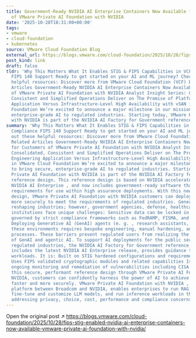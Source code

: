 ```yaml
---
title: Government-Ready NVIDIA AI Enterprise Containers Now Available for Customers
  of VMware Private AI Foundation with NVIDIA
date: '2025-10-28T18:31:00+00:00'
tags:
- vmware
- cloud-foundation
- kubernetes
source: VMware Cloud Foundation Blog
external_url: https://blogs.vmware.com/cloud-foundation/2025/10/28/fips-stig-enabled-nvidia-ai-enterprise-containers-now-available-vmware-private-ai-foundation-with-nvidia/
post_kind: link
draft: false
tldr: 'Why This Matters What It Enables STIG & FIPS Capabilities in VCF 9.0 STIG Compliance
  FIPS 140 Support Ready to get started on your AI and ML journey? Check out these
  helpful resources: Discover more from VMware Cloud Foundation (VCF) Blog Related
  Articles Government-Ready NVIDIA AI Enterprise Containers Now Available for Customers
  of VMware Private AI Foundation with NVIDIA Analyst Insight Series: Consolidated,
  Consistent and Simplified Operations Deliver on The Promise of Platform Engineering
  Application Versus Infrastructure-Level High Availability with vSAN in VMware Cloud
  Foundation We’re excited to announce a major milestone in our mission to bring secure,
  enterprise-grade AI to regulated industries. Starting today, VMware Private AI Foundation
  with NVIDIA is part of the NVIDIA AI Factory for Government reference design.'
summary: 'Why This Matters What It Enables STIG & FIPS Capabilities in VCF 9.0 STIG
  Compliance FIPS 140 Support Ready to get started on your AI and ML journey? Check
  out these helpful resources: Discover more from VMware Cloud Foundation (VCF) Blog
  Related Articles Government-Ready NVIDIA AI Enterprise Containers Now Available
  for Customers of VMware Private AI Foundation with NVIDIA Analyst Insight Series:
  Consolidated, Consistent and Simplified Operations Deliver on The Promise of Platform
  Engineering Application Versus Infrastructure-Level High Availability with vSAN
  in VMware Cloud Foundation We’re excited to announce a major milestone in our mission
  to bring secure, enterprise-grade AI to regulated industries. Starting today, VMware
  Private AI Foundation with NVIDIA is part of the NVIDIA AI Factory for Government
  reference design. This reference design is based on NVIDIA accelerated compute and
  NVIDIA AI Enterprise , and now includes government-ready software that meets security
  requirements for use within high assurance deployments. With this new reference
  design, VMware Private AI Foundation with NVIDIA customers can deploy GenAI workloads
  more securely to meet the requirements of regulated industries. Generative AI is
  reshaping industries; however, government agencies, defense, healthcare and financial
  institutions face unique challenges: Sensitive data can be locked in secure enclaves
  governed by strict compliance frameworks such as FedRAMP, FISMA, and NIST 800-53.
  Deploying Generative AI (GenAI) agents (e. g. , research assistants, chatbots) in
  these environments requires bespoke engineering, manual hardening, and non-repeatable
  processes. These barriers prevent regulated users from realizing the full benefits
  of GenAI and agentic AI. To support AI deployments for the public sector and other
  regulated industries, the NVIDIA AI Factory for Government reference design which
  includes the latest NVIDIA AI Enterprise release, provides guidance to deploy AI
  workloads. It is: Built on STIG hardened configurations and requirements for containers
  Uses FIPS validated cryptographic modules and related capabilities Is subject to
  ongoing monitoring and remediation of vulnerabilities including CISA KEVs By leveraging
  this secure, performant reference design through VMware Private AI Foundation with
  NVIDIA, customers can confidently harness the power of AI to achieve their goals
  faster and more securely. VMware Private AI Foundation with NVIDIA , a joint AI
  platform between Broadcom and NVIDIA, enables enterprises to run RAG workflows,
  fine-tune and customize LLM models, and run inference workloads in their data centers,
  addressing privacy, choice, cost, performance and compliance concerns.'
---
```

Open the original post ↗ https://blogs.vmware.com/cloud-foundation/2025/10/28/fips-stig-enabled-nvidia-ai-enterprise-containers-now-available-vmware-private-ai-foundation-with-nvidia/
